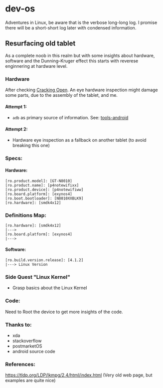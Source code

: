 # dev-os

Adventures in Linux, be aware that is the verbose long-long log. I promise there will be a short-short log later with condensed information. 

## Resurfacing old tablet

As a complete noob in this realm but with some insights about hardware, software and the Dunning–Kruger effect this starts with reverese enginnering at hardware level.
 
### Hardware

After checking [Cracking Open](https://www.youtube.com/watch?v=RAaB-jC85dg). An eye hardware inspection might damage some parts, 
due to the assembly of the tablet, and me. 

#### Attempt 1:
- ```adb``` as primary source of information. See: [tools-android](https://github.com/luHub/dev-os/tree/main/tools-android)

#### Attempt 2:
- Hardware eye inspection as a fallback on another tablet (to avoid breaking this one)


### Specs:

#### Hardware:

```
[ro.product.model]: [GT-N8010]
[ro.product.name]: [p4notewifixx]
[ro.product.device]: [p4notewifiww]
[ro.board.platform]: [exynos4]
[ro.boot.bootloader]: [N8010XXBLK9]
[ro.hardware]: [smdk4x12]
```

### Definitions Map:

```
[ro.hardware]: [smdk4x12]
|--->
[ro.board.platform]: [exynos4]
|--->   
```

#### Software:

```
[ro.build.version.release]: [4.1.2]
|---> Linux Version
```

### Side Quest "Linux Kernel"
- Grasp basics about the Linux Kernel 

### Code:
Need to Root the device to get more insights of the code.


### Thanks to:

- xda
- stackoverflow
- postmarketOS
- android source code

### References:

https://tldp.org/LDP/lkmpg/2.4/html/index.html (Very old web page, but examples are quite nice)


